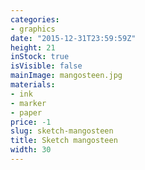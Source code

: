 ```yaml
---
categories:
- graphics
date: "2015-12-31T23:59:59Z"
height: 21
inStock: true
isVisible: false
mainImage: mangosteen.jpg
materials:
- ink
- marker
- paper
price: -1
slug: sketch-mangosteen
title: Sketch mangosteen
width: 30
---
```


